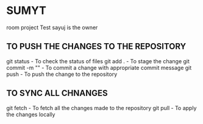 # SUMYT
room project
Test
sayuj is the owner
## TO PUSH THE CHANGES TO THE REPOSITORY
git status - To check the status of files
git add . - To stage the change
git commit -m "<Commit message>" - To commit a change with appropriate commit message
git push - To push the change to the repository

## TO SYNC ALL CHNANGES
git fetch - To fetch all the changes made to the repository
git pull - To apply the changes locally 